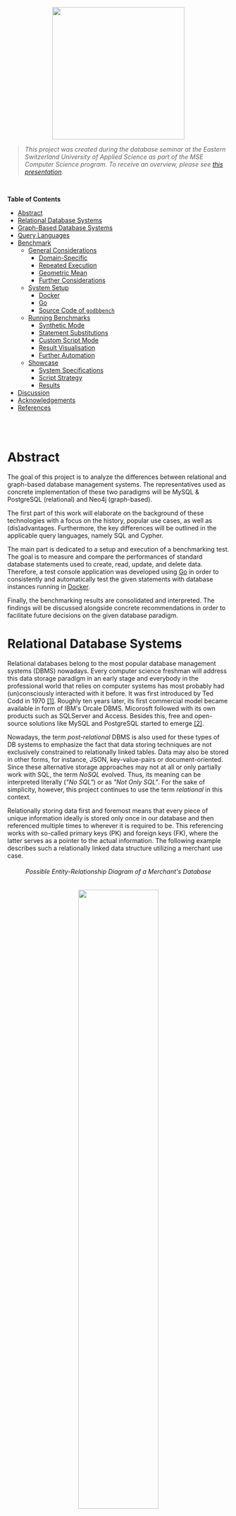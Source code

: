 <p align="center"> <img src="./docs/assets/logo.svg" width="300"/> </p>

>*This project was created during the database seminar at the Eastern Switzerland University of Applied Science as part of the MSE Computer Science program.
To receive an overview, please see [this presentation](https://romanboegli.github.io/godbbench/)*.

</br>

**Table of Contents**

- [Abstract](#abstract)
- [Relational Database Systems](#relational-database-systems)
- [Graph-Based Database Systems](#graph-based-database-systems)
- [Query Languages](#query-languages)
- [Benchmark](#benchmark)
  - [General Considerations](#general-considerations)
    - [Domain-Specific](#domain-specific)
    - [Repeated Execution](#repeated-execution)
    - [Geometric Mean](#geometric-mean)
    - [Further Considerations](#further-considerations)
  - [System Setup](#system-setup)
    - [Docker](#docker)
    - [Go](#go)
    - [Source Code of `godbbench`](#source-code-of-godbbench)
  - [Running Benchmarks](#running-benchmarks)
    - [Synthetic Mode](#synthetic-mode)
    - [Statement Substitutions](#statement-substitutions)
    - [Custom Script Mode](#custom-script-mode)
    - [Result Visualisation](#result-visualisation)
    - [Further Automation](#further-automation)
  - [Showcase](#showcase)
    - [System Specifications](#system-specifications)
    - [Script Strategy](#script-strategy)
    - [Results](#results)
- [Discussion](#discussion)
- [Acknowledgements](#acknowledgements)
- [References](#references)

</br>
</br>

# Abstract

The goal of this project is to analyze the differences between relational and graph-based database management systems.
The representatives used as concrete implementation of these two paradigms will be MySQL & PostgreSQL (relational) and Neo4j (graph-based).

The first part of this work will elaborate on the background of these technologies with a focus on the history, popular use cases, as well as (dis)advantages.
Furthermore, the key differences will be outlined in the applicable query languages, namely SQL and Cypher.

The main part is dedicated to a setup and execution of a benchmarking test.
The goal is to measure and compare the performances of standard database statements used to create, read, update, and delete data.
Therefore, a test console application was developed using [Go](https://go.dev/) in order to consistently and automatically test the given statements with database instances running in [Docker](https://www.docker.com/).

Finally, the benchmarking results are consolidated and interpreted.
The findings will be discussed alongside concrete recommendations in order to facilitate future decisions on the given database paradigm.

# Relational Database Systems

Relational databases belong to the most popular database management systems (DBMS) nowadays.
Every computer science freshman will address this data storage paradigm in an early stage and everybody in the professional world that relies on computer systems has most probably had (un)consciously interacted with it before.
It was first introduced by Ted Codd in 1970 [[1]](#1).
Roughly ten years later, its first commercial model became available in form of IBM's Orcale DBMS.
Micorosft followed with its own products such as SQLServer and Access.
Besides this, free and open-source solutions like MySQL and PostgreSQL started to emerge [[2]](#2).

Nowadays, the term *post-relational* DBMS is also used for these types of DB systems to emphasize the fact that data storing techniques are not exclusively constrained to relationally linked tables.
Data may also be stored in other forms, for instance, JSON, key-value-pairs or document-oriented.
Since these alternative storage approaches may not at all or only partially work with SQL, the term *NoSQL* evolved.
Thus, its meaning can be interpreted literally (*"No SQL"*) or as *"Not Only SQL"*.
For the sake of simplicity, however, this project continues to use the term *relational* in this context.

Relationally storing data first and foremost means that every piece of unique information ideally is stored only once in our database and then referenced multiple times to wherever it is required to be.
This referencing works with so-called primary keys (PK) and foreign keys (FK), where the latter serves as a pointer to the actual information.
The following example describes such a relationally linked data structure utilizing a merchant use case.

<h6 align="center">Possible Entity-Relationship Diagram of a Merchant's Database</h6>
<p align="center"> <img src="./docs/assets/merchanterd.drawio.svg" width="60%"/> </p>

Each box in this entity-relationship diagram (ERD) represents an *entity*, which is in practice nothing else than a table where each row describes a distinct tuple.
The listed attributes in the boxes correspond to the columns of the table, also known as *attributes*.
The connecting lines specify the *relationships* between the entities.
The relationships also indicate *cardinality*.
A customer, for instance, can place zero or any amount of orders.
Each order contains at least one line item.
A supplier, on the other hand, delivers one or more products, while each product belongs to exactly one category.
Finally, a product can occur zero or many times in the great list of line items.

With this relational data structure, the absence of informational redundancy is ensured.
In the context of DBMS, the structure is referred to as *schema*, and the process of designing is called *database normalization*.
Working with normalized data is not only storage efficient but also allows keeping the operational costs that might occur when updating information at a minimum.
Imagine a concrete product has been ordered many thousand times and suddenly, the merchant would like to rename this product.
Thanks to the relational structure, the update operation will only affect one single storage cell, namely in the product entity on the corresponding row-column intersection.
The thousandfold mentions of this product in the line item entity will remain unaffected as the referencing foreign key `ProductId` will not change.
Only the referenced information does.

Common use cases for relational DBMS include data scenarios that are well known, depict clear relationships and entail little changes over time.
All aspects are given in the merchant example above.
Other examples may include the data scenarios of payment processors, storehouses or facility management.
As a merchant, the versatility of the storable information is quite concluding.
This allows to quite thoroughly specify the entities, their attributes and relationships in advance.
From this, the data structure can be derived which is in relational DBMS referred to as *schema*.

Once a database has been initiated with a schema, one can start storing and querying information.
Retroactive changes to this schema are still possible but can induce challenges.
Imagine adding another attribute to an already existing table with millions of data records in it.
This new column will store a foreign key to a new entity that holds category types, as new data records can from now on be categorized.
For the sake of completeness, however, this schema manipulation must also include a major data update in order to retrospectively categorise the already existing data records in this table.
This directly poses the question if the correct category is always derivable.
This example illustrates the complexity of retrospective schema manipulations.

On the other hand, can the rigidness of relational DBMS also be seen as an advantage.
Every software engineer that is responsible for implementing the business logic and presentation layer for an application appreciates a definite and rather complete definition of the data ensemble.
Little schema changes are often followed by major source code changes which can be costly.

# Graph-Based Database Systems

With rising trends in amounts and connections of data, the classic relational database management systems seemed not to be the ideal choice.
In the field of mathematics, graph theory was already established and algorithms to assess networks of connected nodes became more and more popular.
The core business model of emerging companies such as Twitter or Facebook was and still is based on data that can be represented ideally as graphs.
For instance, think of friendship relations among people as shown in the figure below.
Every person represents a node and the connecting lines (a.k.a. edges) indicate the friendship relations among them.
The nodes are attributed be the person's name and the thickness of the edges describes, for instance, how close this friendship is.

<h6 align="center">Friendships as Weighted Graph <a href="#3">[3]</a></h6>
<p align="center"> <img src="./docs/assets/friendsgraph.svg" width="65%"/> </p>

Capturing graph-based data domains in a relational DBMS invokes certain limitations regarding ease of querying, computational complexity, and efficiency [[4]](#4).
Graph-based database systems overcome these limitations as they store such graph-based information natively.
A popular implementation of such a system is [Neo4j](https://neo4j.com/).
Other than in relational DBMS, Neo4j allows heterogeneous sets of attributes on both nodes and relationships.
This implies that there is also no database schema to be specified beforehand.
One simply creates attributed nodes and the also attributed relationships among them in order to start working with a graph database [[5]](#5).

One of the most remarkable advantages is the application of graph algorithms as they are uniquely well suited to reveal and understand patterns in highly connected datasets.
Possible real-world problems may include uncovering vulnerable components in a network, discovering unseen dependencies, identifying bottlenecks, revealing communities based on behavior patterns, or specifying the cheapest route through a network [[6]](#6).

Although it is technically possible to always use a relational DBMS when working with a highly connected data scenario, lots of work can be simplified using graph-based DBMS.
This is especially appreciable when working with recursion, different result types or path-finding problems [[7]](#7).
The latter is especially useful in use cases such as direction finding for geographic applications, optimizations in supply chain systems, bottleneck determination in computer networks or fraud detection.

On the other hand, graph-based DBMS also bear certain disadvantages.
First, there is no unified query language to work with and the ones that exist rather unknown due to their recency.
This can have a major impact on real-world applications as companies and the developers working for them most probably prefer the technology that they already know and will be able to support in the long run.
Furthermore, the high degree of flexibility due to the absence of a schema invokes the costs of missing referential integrity and normalization.
This makes graph-based DBMS less suitable for high integrity systems as they exist in the financial industry for example [[8]](#8).

# Query Languages

The communication language for relational DBMS is called *Structured Query Language* (SQL).
Although each DBMS has its own slightly different SQL implementation, so-called dialects, the language follows a standard that is broadly known among developers and database engineers.
SQL statements can be structured into three subdivisions, namely Data Definition Language (DDL), Data Manipulation Language (DML) and Data Control Language [DCL][[9]](#9).
The following table specified the associated database operations for each subdivision.

Subdivision | Database Operations
:-----------|:--------------------------------
DDL         | `CREATE`, `ALTER`, `DROP`, `TRUNCATE`
DML         | `SELECT`, `INSERT`, `UPDATE`, `DELETE`
DCL         | `GRANT`, `REVOKE`, `COMMIT`, `ROLLBACK`

The fundamentally different paradigm in graph-based DBMS requires different communication languages.
Neo4j for example implemented the expressive and compact language called *Cypher* which has a close affinity with the common graph representation habit.
This facilitates the programmatic interaction with property graphs.
Other languages are *[SPARQL](https://www.w3.org/TR/rdf-sparql-query/)* or *[Gremlin](https://github.com/tinkerpop/gremlin/wiki)*  which are, however, not further discussed in this work.

The two languages SQL and Cypher exhibit significant differences in their statement formulation, as the following examples show.

```sql
-- SQL
SELECT * FROM Customer c WHERE c.Age >= 18

-- Cypher
MATCH (c:Customer) WHERE c.Age > 18 RETURN c;
```

The simple selection of a set of customers seems in both languages natural.
It is important to understand, however, that the SQL statement addresses a specific entity, i.e.\ table, called `Customer`, while the Cypher version matches all nodes in with the label `Customer`.

Cypher's elegance predominates when more than one entity is involved, as shown in the next example.

```sql
-- SQL
SELECT c.CustomerId, c.Name, SUM(p.Total)
FROM Customer c INNER JOIN Purchase p on c.CustomerId = p.CustomerId 
GROUP BY c.CustomerId, c.Name 
ORDER BY SUM(p.Total) DESC

-- Cypher
MATCH (c:Customer)-[:MAKES]->(p:Purchase)
RETURN c.Name, SUM(p.Total) AS TotalOrderValue 
ORDER BY TotalOrderValue DESC
```

The SQL approach involves joining the `Purchase` entity via the explicitly stated mapping key `CustomerId`.
Furthermore, the usage of the aggregation function `SUM`requires the subsequent `GROUP BY` clause to become a valid statement.
In Cypher, however, joining is done using the (attributed) arrow clause `-->` which simply indicates a relationship and no grouping clause is required in order to benefit from aggregation functions.

# Benchmark

The beginning of this chapter covers general considerations regarding database benchmarks.
Subsequently, it guides through the required system setup in order to start benchmarking with `godbbench`.
Some examples are shown how to create custom scripts and visualize the resulting measurements.
Lastly, a whole showcase called `employees` is presesented using further automation via a bash-script.

## General Considerations

Benchmarking allows testing a system's performance in a controlled and repeatable manner.
Reasons to conduct benchmarks may include system design, proofs of concepts, tuning, capacity planning, troubleshooting or marketing [[10]](#10).
To conduct a thoughtful and unbiased benchmark, multiple points must be considered.
This chapter will give an overview of the most important considerations alongside the argumentation of how these challenges are counteracted in `godbbench`.

### Domain-Specific

The Benchmark Handbook by Jim Gray emphasizes the need for domain-specific benchmarks as the diversity of computer systems is huge [[11]](#11).
Since each computer system is usually designed for a few domain-specific problems, there exists no global metric to measure the system performance for later comparison.
Thus it is crucial also to work with domain-specific benchmarks in order to receive meaningful insights.
Additionally, such benchmarks should meet four important criteria, namely:

- **Relevancy:** Benchmark must measure the peak performance when performing typical operations within that problem domain.
- **Portability:** Benchmark must be easy to implement on different systems and architectures.
- **Scalability:** Benchmark must be applicable on small to large systems.
- **Simplicity:** Benchmark must be understandable in order to not lack credibility.

One key feature of `goddbbench` is the allowance of custom database scripts.
This allows the creators of these scripts to capture the domain-specific data scenario.
Statements or transactions in these scripts are prepended with special tags.
These tags allow parts of the script to be named which facilitates the result analysis in a later step.
Furthermore, tags can specify the number of times a certain statement should be executed.
Examples will be given in later chapters.

### Repeated Execution

Relational as well as graph-based DBMS improve the performance by design using execution plans and cached information.
Therefore a single execution of a single query is hardly meaningful.
The database should rather be stressed with thousands of statement executions, for instance querying the purchasing history of customers based on their randomly chosen identification number.
This not only simulates real-world requirements on the DBMS, it also allows the system to *warm-up* and mitigates the benefits of cached information [[4]](#4).

Each benchmark performed with `goddbbench` requires the indication of the number of iterations, i.e.\ the *iteration count*.
Usually, these value series follow the pattern of $10^x$.

### Geometric Mean

Following the advice of repeated statement executions will lead to many different time measurements.
In order to draw a conclusion on how fast the given DBMS could handle the task, one should not simply calculate the arithmetic mean of all the data points since it is sensitive to outliers.
A better choice to mathematically consolidate the measurements would be the geometric mean which can also be applied to unnormalized data [[12]](#12).
It is defined as followed:

<h6 align="center">Geometric Mean</h6>
<p align="center"> <img src="./docs/assets/geometricmean.svg" width="250"/> </p>

The measurements for each benchmark in `goddbbench` include the extrema (i.e.\ minimum and maximum time), the arithmetic and geographic mean, the time per operation as well as the number of operations per second.
For all metrics except the latter, the time unit is given in microseconds (μs).

### Further Considerations

The stated considerations up to now only scratch the surface in the field of database benchmarking.
What about different deployment settings (e.g.\ on-premise vs. cloud), concurrent connections or running background jobs, just to name a few.
The consideration of these aspects will not facilitate the process of a representational database benchmarking test.
Therefore it might be helpful to consult the industry-standard database benchmarks developed by the [Transaction Processing Council (TPC)](https://www.tpc.org/).
Scalzo (2018) elucidates these standards [[13]](#13).

## System Setup

Three components are required in order to use `goddbench`.
These are:

- Docker to run the DBMS instances.
Technically, these instances can also run somewhere else as long as the IP address and port number is known.
- The programming language `Go` to execute the tool.
- The source code of `godbbench`, i.e.\ a clone of this repository.

The following subchapter will give further insights into the setup process.

### Docker

Docker allows the most lightweight and easiest database setup.
Download [Docker](https://www.docker.com/products/docker-desktop/) via the provided installers.
To check whether the installation was successful, enter the following command to print the installed version:

```console
docker -v  # should print something like "Docker version 20..."
```

As a next step, execute the following command in order to create an instance for each DBMS focused in this project.
Actually, these are three single commands but using `&&` allows concatenation.
The backslashes (`\`) allow line breaks.

```console
docker run --name gobench-mysql -p 3306:3306 -e MYSQL_ROOT_PASSWORD=password -d mysql && \
docker run --name gobench-postgres -p 5432:5432 -e POSTGRES_PASSWORD=password -d postgres && \
docker run --name gobench-neo4j -p7474:7474 -p7687:7687 -e NEO4J_AUTH=neo4j/password -d neo4j
```

Docker will automatically download the required images, set up and start the containers.
This is required as `godbbench` expects these DBMS to be up and running at the specified ports.

To remove the DB containers and the associated volumes again, use the following command.

```console
docker rm -f $(docker ps -a | grep gobench-mysql | cut -f 1 -d ' ') && \
docker rm -f $(docker ps -a | grep gobench-postgres | cut -f 1 -d ' ') && \
docker rm -f $(docker ps -a | grep gobench-neo4j | cut -f 1 -d ' ') && \
docker volume prune -f
```

### Go

Download the suitable installer for the latest version on the [project's homepage](https://go.dev/dl/) and execute it.
To check if the installation was successful enter `go version` in your terminal - the version should be printed.

```console
go version # should print something like "go version go1...."
```

### Source Code of `godbbench`

Either download this GitHub repository manually as ZIP file and extract it on your computer.
In case [`git`](https://git-scm.com/downloads) is installed on your system, navigate to the desired storage location in your file system using the terminal and execute the following command.

```console
git clone https://github.com/RomanBoegli/godbbench.git
```

After successfully downloading the source code, navigate into the `cmd` folder.
It contains the two most important files to work with.
Test the communication with the tool by entering the following command in your terminal.
It should print the available subcommands.

```console
go run godbbench.go # should print "Available subcommands: ..."
```

## Running Benchmarks

Once the system setup was completed, the first benchmarks can be executed.
There are two possibilities to run benchmarks.
The *synthetic mode* includes the execution of a few default so-called *Create-Read-Update-Delete (CRUD)* statements with a single generic entity.
The other possibility would be the *custom script mode* which executes whatever is specified in an externally provided script file.
Both modes allow so-called *statement substitution* which is best explained with the examples provided in the following chapter.

### Synthetic Mode

When no custom script is passed to the argument `--script`, synthetic statements are executed.
So far these include very basic CRUD operations on one single (generic) entity with random values.
Taking the example of PostgreSQL, the synthetic script looks like the following (similar implementation in MySQL and Neo4j adapters).

```SQL
-- synthetic INSERT
INSERT INTO godbbench.generic (genericId, name, balance, description) 
VALUES( {{.Iter}}, '{{call .RandString 3 10 }}', {{call .RandIntBetween 0 9999999}}, '{{call .RandString 0 100 }}' );

-- synthetic SELECT
SELECT * FROM godbbench.Generic WHERE GenericId = {{.Iter}};

-- synthetic UPDATE
UPDATE godbbench.Generic 
SET Name = '{{call .RandString 3 10 }}', Balance = {{call .RandIntBetween 0 9999999}} 
WHERE GenericId = {{.Iter}};

-- synthetic DELETE
DELETE FROM godbbench.Generic WHERE GenericId = {{.Iter}};
```

### Statement Substitutions

Obviously, these statements above seem not to respect the SQL standard.
The declarations embraced with double curly brackets (e.g.\ `{{ example }}`) will be substituted using the [golang template engine](https://pkg.go.dev/text/template) right before the statement is passed to the DBMS.
This allows to dynamically create random queries without specifying thousands of structurally identical SQL statements.
All possible substitution commands are listed in the following table.

Declaration | Substitution
:-----------|:------------
`{{.Iter}}`| Counter that starts with 1 and ends with the specified iteration count of the given benchmark.
`{{call .RandInt64}}`|Returns a random non-negative value of type [Int64](https://pkg.go.dev/builtin#int64).
`{{call .RandFloat64}}`|Returns a random value within the interval [0.0,1.0) as [Float64](https://pkg.go.dev/builtin#float64).
`{{call .RandIntBetween 1 42}}`| Returns a random integer between 1 and 42. Input values must be a valid [Int32](https://pkg.go.dev/builtin#int32).
`{{call .RandFloatBetween 0.8 9.9}}`| Returns a random float between 0.8 and 9.9. Input values must be a valid [Float64](https://pkg.go.dev/builtin#float64).
`{{call .RandString 1 9}}`| Returns a random string with a length between 1 and 9 characters.
`{{call .RandDate}}`|Returns a random date as string (yyyy-MM-dd) between `1970-01-01` and `2023-01-01`.

In order to run the synthetic CRUD benchmarks with an iteration count of 1'000 against the running PostgreSQL Docker instance, execute the following statement.

````console
go run godbbench.go postgres --host 127.0.0.1 --port 5432 --user postgres --pass password --iter 1000
````

The benchmark results will directly be printed to your console as shown in the video below.

<h6 align="center">Example of Synthetic Benchmarks against PostgreSQL</h6>

<https://user-images.githubusercontent.com/22320200/165149101-499ac3a6-a5d2-46c1-80aa-52e0397b1b40.mp4>

Alternatively, the synthetic benchmarks that should be executed can also be named explicitly using the `--run` flag.
This allows to only run the ones that are of interest in the given situation (e.g.\ `--run "inserts selects"`).
The benchmark results can also be saved as CSV file by specifying a storage location, e.g.\ `--writecsv "./results.csv"`.

After several runs on various DBMS and with different iteration counts, the different result files located in the same folder can be merged into one single file using the following command.

```console
go run godbbench.go mergecsv --rootDir "." --targetFile "./merged.csv"
````

Finally, the following command will create a static `HTML` page that can be opened using any web browser that visualized the merged result.

```console
go run godbbench.go createcharts --dataFile "./merged.csv" # creates 'charts.html' 
````

With help of the concatenation sign `&&` all these commands can be combined and executed at once as shown below.

```console
go run godbbench.go neo4j --host 127.0.0.1 --port 7687 --user neo4j --pass password --iter 100 --writecsv "neo4j.csv" \
&& go run godbbench.go postgres --host 127.0.0.1 --port 5432 --user postgres --pass password --iter 100 --writecsv "postgres.csv" \
&& go run godbbench.go mysql --host 127.0.0.1 --port 3306 --user root --pass password --iter 100 --writecsv "mysql.csv" \
&& go run godbbench.go mergecsv --rootDir "." --targetFile "./merged.csv" \
&& go run godbbench.go createcharts --dataFile "./merged.csv"
```

<h6 align="center">Example of Concatenated Synthetic Benchmarks</h6>

<https://user-images.githubusercontent.com/22320200/165149157-eb6ac0ec-3cdb-4c4b-905a-b87fa9444dd2.mp4>

The collected results after that the concatenated statements have created only provide a performance comparison on one single iteration count, i.e.\ 1'000.
One would have to extend or repeat it with higher orders of iterations, for instance 10'000, 100'000 and so forth.

### Custom Script Mode

Since the variety and quality of the synthetic benchmarks are limited to a few basic operations, it is much more recommended to test the database systems with custom scripts.
This allows to not only account for a use case-specific data scenario but also to test more realistic and thus often more complex CRUD operations.

Custom scripts require certain annotations to correctly render statements into individual benchmark tasks.
Everything below such an annotation, e.g.\ various SQL statements delimmited with a semicolon, define a single benchmark.
These annotations must follow a strict pattern which is explained below.

```code
\benchmark <once/loop>  [<0-1>]  \name  <A-Za-z0-9>
           ─────┬─────   ──┬──          ─────┬─────
                │          │                 └─ Benchmark identifier: 
                │          │                    Just a name or label for the benchmark.
                │          │                    Important for subsequent result analysis.
                │          │
                │          └─ Scale factor:
                │             Scale factor expressed as percentage to the specified 
                │             iteration count. Only relevant when looping.
                │
                └─ Case of recurrence:
                   Keyword "once" will execute the benchmark only one time, regardless of 
                   the specified iteration count. Useful for setup and teardown statements.
```

In the case of a looping benchmark, the (collection of) statement(s) subsumed below a given annotation will be executed as often as the specified scale factor of the provided `--iter` amount.
The fictive script example below exemplifies this.

```sql
-- INIT
\benchmark once \name setup
-- start of benchmark 'setup'
DROP TABLE IF EXISTS mytable;
CREATE TABLE mytable (myId INT PRIMARY KEY, myName VARCHAR(20));
-- end of benchmark 'setup', will be executed one single time

-- INSERTS
\benchmark loop 0.75 \name inserts
-- start of benchmark 'inserts'
INSERT INTO mytable (myId, myName) VALUES( {{.Iter}}, '{{call .RandString 5 20 }}');
-- end of benchmark 'inserts', will be executed <75% of given iteration count> times

-- SELECTS
\benchmark loop 1.0 \name selects
-- start of benchmark 'selects'
SELECT * FROM mytable WHERE myName LIKE '%{{call .RandString 1 10 }}%';
-- end of benchmark 'selects', will be executed <100% of given iteration count> times
```

Using the example script above, the entire benchmarking procedere consists of three benchmark tasks, namely `setup`, `inserts` and `selects`.
To start it, the following command would be necessary.

````console
go run godbbench.go postgres --host 127.0.0.1 --port 5432 --user postgres --pass password \
                             --iter 1000  \
                             --script "../path/to/scripts/myscript.sql"
````

The iteration count in this command is set on `1'000` using the `--iter` option.
This results in the following number of excutions per benchmark.

Benchmark | Executions | Reason
:---------|:--------------------:|:---------
`setup` | 1 | Single benchmark due to `once` annoation
`inserts` | 750 | Looping benchmark with scale factor of 75%
`selects` | 1'000 | Looping benchmark with scale factor of 100%

Further examples can be found in the [script folder](./scripts/) of this project.

### Result Visualisation

Each interation of a benchmark is timed in order to measure its performance.
As seen before, the individual results can be saved as CSV files and merged into one single file.
The following excerpt exemplifies what such a merged result file could look like.

```code
┌───────────┬─────────────────┬──────────┬─────────────┬─────────────┬─────────────────┬───────────────┬───────────┬───────────┬────────┬────────┐
│ system    │ iteration count │ name     │ executions  │ total (μs)  │ arithMean (μs)  │ geoMean (μs)  │ min (μs)  │ max (μs)  │ ops/s  │ μs/op  │
├───────────┼─────────────────┼──────────┼─────────────┼─────────────┼─────────────────┼───────────────┼───────────┼───────────┼────────┼────────┤
│ mysql     │ 10              │ inserts  │ 10          │ 20435       │ 19431           │ 20799         │ 16618     │ 19902     │ 489    │ 2043   │
│ mysql     │ 10              │ selects  │ 10          │ 11682       │ 8637            │ 8950          │ 4639      │ 11309     │ 855    │ 1168   │
│ mysql     │ 10              │ updates  │ 10          │ 16845       │ 14353           │ 15115         │ 9305      │ 16435     │ 593    │ 1684   │
│ mysql     │ 10              │ deletes  │ 10          │ 19017       │ 16020           │ 16881         │ 9961      │ 18783     │ 525    │ 1901   │
│ mysql     │ 100             │ inserts  │ 100         │ 160652      │ 17733           │ 10315         │ 1912      │ 111225    │ 622    │ 1606   │
│ mysql     │ 100             │ selects  │ 100         │ 44790       │ 3577            │ 2494          │ 976       │ 29640     │ 2232   │ 447    │
│ mysql     │ 100             │ updates  │ 100         │ 122012      │ 13576           │ 11685         │ 2141      │ 33193     │ 819    │ 1220   │
│ mysql     │ 100             │ deletes  │ 100         │ 65382       │ 6182            │ 5818          │ 2144      │ 13177     │ 1529   │ 653    │
│ mysql     │ 1000            │ inserts  │ 1000        │ 789239      │ 11274           │ 10586         │ 3417      │ 38472     │ 1267   │ 789    │
│ mysql     │ 1000            │ selects  │ 1000        │ 314366      │ 4120            │ 3301          │ 870       │ 33581     │ 3180   │ 314    │
│ mysql     │ 1000            │ updates  │ 1000        │ 773601      │ 10667           │ 9631          │ 2210      │ 46906     │ 1292   │ 773    │
│ mysql     │ 1000            │ deletes  │ 1000        │ 490949      │ 6960            │ 6632          │ 2232      │ 19029     │ 2036   │ 490    │
│ neo4j     │ 10              │ inserts  │ 10          │ 195612      │ 173451          │ 183267        │ 110071    │ 195053    │ 51     │ 19561  │
│ neo4j     │ 10              │ selects  │ 10          │ 45374       │ 33205           │ 33367         │ 16483     │ 45277     │ 220    │ 4537   │
│ neo4j     │ 10              │ updates  │ 10          │ 105883      │ 100145          │ 107301        │ 96661     │ 105207    │ 94     │ 10588  │
│ neo4j     │ 10              │ deletes  │ 10          │ 35309       │ 25401           │ 25780         │ 14108     │ 35218     │ 283    │ 3530   │
│ neo4j     │ 100             │ inserts  │ 100         │ 833858      │ 95858           │ 77052         │ 15691     │ 329898    │ 119    │ 8338   │
│ neo4j     │ 100             │ selects  │ 100         │ 685079      │ 73109           │ 63719         │ 14835     │ 192135    │ 145    │ 6850   │
│ neo4j     │ 100             │ updates  │ 100         │ 608159      │ 66402           │ 56629         │ 13099     │ 180347    │ 164    │ 6081   │
│ neo4j     │ 100             │ deletes  │ 100         │ 541592      │ 55821           │ 49806         │ 13646     │ 140613    │ 184    │ 5415   │
│ neo4j     │ 1000            │ inserts  │ 1000        │ 3482636     │ 50148           │ 45613         │ 8727      │ 248238    │ 287    │ 3482   │
│ neo4j     │ 1000            │ selects  │ 1000        │ 3873064     │ 55643           │ 51104         │ 10384     │ 192788    │ 258    │ 3873   │
│ neo4j     │ 1000            │ updates  │ 1000        │ 3393816     │ 49276           │ 45709         │ 11202     │ 153225    │ 294    │ 3393   │
│ neo4j     │ 1000            │ deletes  │ 1000        │ 3097136     │ 44314           │ 40621         │ 8770      │ 169153    │ 322    │ 3097   │
│ postgres  │ 10              │ inserts  │ 10          │ 42880       │ 30977           │ 30125         │ 5821      │ 42170     │ 233    │ 4288   │
│ postgres  │ 10              │ selects  │ 10          │ 37178       │ 26828           │ 27351         │ 14140     │ 36999     │ 268    │ 3717   │
│ postgres  │ 10              │ updates  │ 10          │ 35324       │ 25311           │ 22674         │ 2688      │ 35163     │ 283    │ 3532   │
│ postgres  │ 10              │ deletes  │ 10          │ 38104       │ 24445           │ 19879         │ 2685      │ 37997     │ 262    │ 3810   │
│ postgres  │ 100             │ inserts  │ 100         │ 97908       │ 10035           │ 4393          │ 1489      │ 80063     │ 1021   │ 979    │
│ postgres  │ 100             │ selects  │ 100         │ 109397      │ 10711           │ 3847          │ 879       │ 75002     │ 914    │ 1093   │
│ postgres  │ 100             │ updates  │ 100         │ 110818      │ 11724           │ 6630          │ 1845      │ 59777     │ 902    │ 1108   │
│ postgres  │ 100             │ deletes  │ 100         │ 89923       │ 10452           │ 5117          │ 1042      │ 64316     │ 1112   │ 899    │
│ postgres  │ 1000            │ inserts  │ 1000        │ 787422      │ 10420           │ 5762          │ 852       │ 94569     │ 1269   │ 787    │
│ postgres  │ 1000            │ selects  │ 1000        │ 316667      │ 3745            │ 2029          │ 564       │ 129437    │ 3157   │ 316    │
│ postgres  │ 1000            │ updates  │ 1000        │ 680765      │ 8696            │ 4890          │ 864       │ 77583     │ 1468   │ 680    │
│ postgres  │ 1000            │ deletes  │ 1000        │ 492111      │ 6595            │ 4086          │ 915       │ 78401     │ 2032   │ 492    │
└───────────┴─────────────────┴──────────┴─────────────┴─────────────┴─────────────────┴───────────────┴───────────┴───────────┴────────┴────────┘
```

The file serves as a basis for any kind of subsequent data analysis or visualisation routines.
One routine is already implemented in `godbbench` and can be invoked using the `createcharts` command.
Most of the metrics are specified with the time unit of *microseconds*, that is `1` second (s) equals `1'000'0000` microseconds (μs).
The following table explains the meaning of all available columns in this file.

Column / Metric  | Definition
:----------------|:---------------------
`system`         | Name of testes DBMS
`iteration count`   | Number of iterations specified at invocation time.
`name`           | The benchmark's name.
`executions`     | Number of executions the given benchmark was performed under consideration of the annotated scale factor.
`total (μs)`     | Total amount of microseconds spend for all executions of the given benchmark.
`arithMean (μs)` | Average execution time microseconds calculated using the aithmetic mean.
`geoMean (μs)`   | Average execution time microseconds calculated using the geometric mean.
`min (μs)`       | Fastest single execution.
`max (μs)`       | Slowest single execution.
`ops/s`          | Operations per second which equals `executions` divided by `total (μs)`.
This is the only metric in this collection where high values are considered as good.
`μs/op`          | Microseconds per operation which equals `total (μs)` divided by `executions`.

The current implementation of the automated data visualisation using `createcharts` command only accounts for the metrics `arithMean (μs)`, `geoMean (μs)`, `ops/s` and `μs/op` for each benchmark (column `name`).
The X-axsis represents the available iteration counts and the actual values are dynamically projected on the Y-axsis.
The command argument `--type` also allows to alternate between a bar or a line chart, as illustrated below.
Additionally, the charts introduce a few interaction possibilities as demonstrated in the animation below.

<h6 align="center">Chart Interaction Options</h6>

<https://user-images.githubusercontent.com/22320200/173423856-ec7158b7-3db0-4ee8-ae2f-25cf158abe9b.mp4>

### Further Automation

So far it was shown several times how `godbbench` can be used to perform benchmarks against a DBMS using synthetic or custom-created statements and a specified amount of iterations.
This must then be repeated for each DBMS and iteration count which is tedious.
Therefore this project also provides an automation script written in [Bash](https://www.gnu.org/software/bash/) and named [`benchmark.sh`](./cmd/benchmark.sh).

```console
bash benchmark.sh # use PowerShell when working on Windows
```

After it has started, it will loop over the provided iteration counts and run the benchmarks for all three supported DBMSs.
In the end, the individual result files will be merged and immediately rendered into the mentioned charts.
The following video demonstrates this.

<h6 align="center">Automation Bash Script Usage</h6>

<https://user-images.githubusercontent.com/22320200/165150973-483eafcf-9be0-4c8a-b6e4-ba19c21e9fa7.mp4>

Optionally, the script is also able to set-up and tear-down the dockerized database instances before respectively after each iteration count batch.
This ensures equal container conditions for each benchmarking procedure.

## Showcase

Two examples of custom scripts already exist in this repository.
The first is named [`merchant`](./scripts/merchant/) and represents the popular data scenario of a merchandising company that sells products from suppliers to their customers using orders.
This use case is predestinated for a relational DBMS since due to its popular nature it is well understood and can concludingly be modeled as a database schema (see ERD image in chapter [Relational Database Systems](#relational-database-systems)).
Alternations to this schema are rather unlikely which makes it legitimately rigid.
Therefore one must state that running benchmarks using this biased data scenario does not provide valuable insights when comparing relational and graph-based DBMS.
The reason why the `merchant` script nonetheless exists in this repository simply serves the act of establishing an understanding of how to write such custom scripts.
However, this script will be disregarded during the showcase.

The second custom script example is called [`employees`](./scripts/employees/).
Measured on the number of entities it seems to be less complex than the `merchant` script as it holds only one entity representing employees of a company.
However, it introduces a recursive relationship that models the organisational hierarchy, commonly known as the chain of command.
The image below represents this data scenario in both relational and graph-based.

<p align="center"> <img src="./docs/assets/employees_schema.svg" width="60%"/> </p>
<h6 align="center">Relational and Graph-Based Representation of Organsational Hierchary</h6>

Looking at the right hand side visualization, it follows that the data scenario of the `employees` script creates a *directed acyclic graph*.
As relational and graph-based DBMS should be able to handle this data scenario, it provides a more fair challenge to them.
Therefore, this script will showcase the benchmarking with several different iteration counts in this chapter, directly followed by the result discussion.

### System Specifications

All benchmarks are conducted on a [MacBook Pro (2019, 2.8 GHz Quad-Core Intel Core i7, 16 GB RAM)](https://everymac.com/systems/apple/macbook_pro/specs/macbook-pro-core-i7-2.8-quad-core-13-mid-2019-touch-bar-specs.html).
The three databases at focus (MySQL, PostgreSQL and Neo4j) were setup with Docker exactly as documented in an earlier chapter.
The images used are the official database images which are available for download in the [Docker Hub](https://hub.docker.com/search?q=).
No improvements or modifications have been made to these images.
Additionally, no other applications were running during the benchmarking process except Docker and a terminal window.

### Script Strategy

The `employees` script for all three focused DBMSs can be found in [this folder](./scripts/employees/).
It is structured into the following parts.

Part | Benchmark | Tasks
:----|:-----------|:----------------
0    | `initialize` | Drop all possibly existing data and recreate the root node called "BigBoss"
1    |`insert_employee` | Inserts further nodes that are connected to randomly chosen existing nodes. The number of executions equals 100% of the specified iteration count.
2    |`select_before_index` | Subsequent query all existing nodes and return the node itself together with all its connected nodes (i.e.\ its subordinate employees). No index exists at this stage. The number of iterations equals 100% of the specified iteration count.
3    |`create_index` | Creating a so-called *BTREE* index on the entity's relationship indicator (i.e.\ foreign key in relational DBMS, resp. relationship itself in graph-based DBMS).
4 | `clear_cache` | All cached data is discarded.
5 | `select_after_index` | The identical querying tasks as in Part 2 is repeated.
6 | `clean` | Complete removal of existing data and index information.

The chosen iteration counts for this benchmarking procedure are defined as `{ 10, 50, 100, 500, 1'000, 5'000, 10'000 }`.
The reason why this series was not continued to an even higher order of iterations lies in the fact of the chosen hardware and its computational power limitations.
The inclusion of these atypical middle steps `{50, 500, 5'000}` serves the purpose of having more data points.
The number of threads used for all these iterations was set to `15`.

### Results

This chapter briefly summarizes the most expressive results received from the above showcase benchmark script `employees`.
All visualizations can be found either as bar or line charts on [this page](https://romanboegli.github.io/godbbench/showcase-results/index.html).
The complete data set is also available for download as a [ZIP archive](https://romanboegli.github.io/godbbench/showcase-results/DATA.zip).

The benchmark `insert_employee` clearly shows the inferiority of Neo4j compared to the relational database systems when looking at the microseconds used per operation.
Both MySQL and PostgreSQL attest to much more performance in the data creation discipline.

![](/docs/assets/showcase_insert.png)

Moving on to the first selection benchmark, namely `select_before_index`, the results become less obvious.
This time, the Y-Axis of the chart represents the operations per second.
Thus, higher values testify higher performance.
The two relational databases again consistently outperform Neo4j in all order of iteration counts.
PostgreSQL is slightly slower than MySQL except for the runs with `100`, `500` and `10000` iterations.
The inconsistent trend with increasing iteration counts can be explained with different execution plans that become applicable after a certain amount of records must be processed.

![](/docs/assets/showcase_selectbefore.png)

The second selection benchmark `select_after_index` performed the identical selection task but with an antecedent index creation.
The introduction of the index affected the MySQL database more positively than it did with PostgreSQL and thus makes MySQL a clear winner in this benchmark.
Neo4j on the other hand remains in the third place.
It must be mentioned, however, that its operations per second values slightly increased overall iteration counts which can be seen as an indication that the index at least had an accelerating effect.

![](/docs/assets/showcase_selectafter.png)

# Discussion

Relational and graph-based DBMSs have fundamental differences that aggravate the undertaking of fair performance comparison.
Well-known data scenarios like a merchant company with little change are well suited for a relational database approach while highly connected data scenarios with volatile relationship constructs are easier to implement with graph-based database systems.
This chapter mentions further points that must be considered before a benchmark result can be concluded.

First of all, a data schema in a relational DBMS should not directly be translated into a graph-based DBMS as there might be entities which are dispensable as the information they hold is modeled using the attributed relationships among nodes.
The tutorial [Import Relational Data Into Neo4j](https://neo4j.com/developer/guide-importing-data-and-etl/) nicely illustrates this using the famous Northwind database.

Furthermore, it should be obvious that the measured performance for a given benchmark depends on the embedding system environment.
In real-world scenarios are many more influential factors such as network topology and latency, provided hardware as well as software.
Thus it must be mentioned that the containerized approach choosen in this work using Docker also influenced the obtained measurements [[14]](#14).

Last but not least, two important aspects were ignored in this project due to simplicity.
The first one concerns the DBMS customization and tuning.
The goal of `godbbench` was primarily to provide an easily accessible and broadly employable tool for database benchmarking tasks.
Dockerized containers with standard database images provided the most lightweight approach for testing and demonstration.
In practice, however, DBMS configurations must not be neglected as it heavily influences the efficiency based on a given data scenario.
The second ignored aspect concerns concurrent connections.

The showcased benchmark demonstrated that Neo4j has room for improvement in comparison to the well-established MySQL and PostgreSQL.
It must be said, however, that performance is by far not the only criteria for an implementation decision in the real world.
Other factors such as the software engineer's experiences, corporate code of practice or operating costs play as well an important role in this decision process.

Future work on this project may include the implementation of further database adaptors as well as the mentioned missing features such as concurrent connections.
Work may also be invested in the creation of more sophisticated custom scripts, as they form the core of a benchmark.

# Acknowledgements

Thanks to Simon Jürgensmeyer for his work on [dbbench](https://github.com/sj14/dbbench), which according to him was initially ispired by [Fale's post]([Fale](https://github.com/cockroachdb/cockroach/issues/23061#issue-300012178)), [pgbench](https://www.postgresql.org/docs/current/pgbench.html) and [MemSQL's dbbench](https://github.com/memsql/dbbench).
His project served as a basis for this work.

Also, attention should drawn to other database benchmarking tools out there in the open-source space.
For instance [sysbench](https://github.com/akopytov/sysbench), [Phoronix Test Suite](http://www.phoronix-test-suite.com/) or [hammerdb](https://github.com/TPC-Council/HammerDB).
They are based on a similiar usability approach and may provide more sophisticated funcionalities for a given use case.
The project [pgbench](https://www.postgresql.org/docs/current/pgbench.html), for instance, focuses excusively on PostgreSQL.
The Cookbook by Chauhan & Kumar (2017) is a great source to be consulted when working with Phoronix [[15]](#15).

# References

<a id="1">[1]</a> Codd, E. F. (2002). A Relational Model of Data for Large Shared Data Banks. In M. Broy & E. Denert (Eds.), Software Pioneers (pp. 263–294). Springer Berlin Heidelberg. <https://doi.org/10.1007/978-3-642-59412-0_16>

<a id="2">[2]</a> Elmasri, R., & Navathe, S. (2011). Fundamentals of Database Systems (6th ed). Addison-Wesley.

<a id="3">[3]</a> Peixoto, T. P. (n.d.). What is graph-tool? Graph-Tool. Retrieved 20 March 2022, from <https://graph-tool.skewed.de/>

<a id="4">[4]</a> Robinson, I., Webber, J., & Eifrem, E. (2015). Graph Databases: New Opportunities for Connected Data.

<a id="5">[5]</a> Stopford, B. (2012, August 17). Thinking in Graphs: Neo4J. <http://www.benstopford.com/2012/08/17/thinking-in-graphs-neo4j/>

<a id="6">[6]</a> Needham, M., & Hodler, A. E. (2019). Graph Algorithms: Practical Examples in Apache Spark and Neo4j (First edition). O’Reilly Media.

<a id="7">[7]</a> Bechberger, D., & Perryman, J. (2020). Graph databases in Action: Examples in Gremlin. Manning.

<a id="8">[8]</a> Meier, A., & Kaufmann, M. (2019). SQL & NoSQL Databases: Models, Languages, Consistency Options and Architectures for Big Data Management. Springer Vieweg.

<a id="9">[9]</a> Bush, J. (2020). Learn SQL Database Programming: Query and manipulate databases from popular relational database servers using SQL.

<a id="10">[10]</a> Gregg, B. (2020). Systems Performance: Enterprise and the Cloud (Second). Addison-Wesley.

<a id="11">[11]</a> Gray, J. (Ed.). (1994). The Benchmark Handbook for Database and Transaction Processing Systems (2. ed., 2. [print.]). Morgan Kaufmann.

<a id="12">[12]</a> Fleming, P. J., & Wallace, J. J. (1986). How not to lie with statistics: The correct way to summarize benchmark results. Communications of the ACM, 29(3), 218–221. <https://doi.org/10.1145/5666.5673>

<a id="13">[13]</a> Scalzo, B. (2018). Database Benchmarking and Stress Testing: An Evidence-Based Approach to Decisions on Architecture and Technology. Springer Science+Business Media, LLC.

<a id="14">[14]</a> Turner-Trauring, I. (2021, May 12). Docker can slow down your code and distort your benchmarks. Python=>Speed. <https://pythonspeed.com/articles/docker-performance-overhead/>

<a id="15">[15]</a> Chauhan, C., & Kumar, D. (2017). PostgreSQL High Performance Cookbook: Mastering query optimization, database monitoring, and performance-tuning for PostgreSQL. Packt Publishing.
